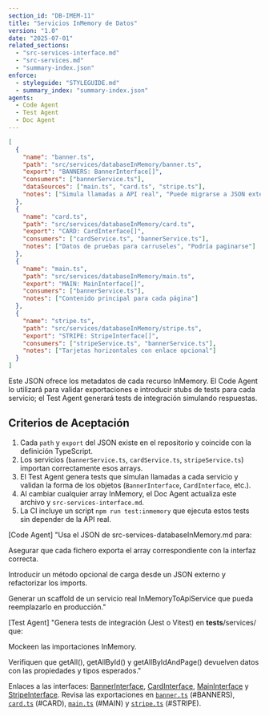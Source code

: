 ```yaml
---
section_id: "DB-IMEM-11"
title: "Servicios InMemory de Datos"
version: "1.0"
date: "2025-07-01"
related_sections:
  - "src-services-interface.md"
  - "src-services.md"
  - "summary-index.json"
enforce:
  - styleguide: "STYLEGUIDE.md"
  - summary_index: "summary-index.json"
agents:
  - Code Agent
  - Test Agent
  - Doc Agent
---
```


```json
[
  {
    "name": "banner.ts",
    "path": "src/services/databaseInMemory/banner.ts",
    "export": "BANNERS: BannerInterface[]",
    "consumers": ["bannerService.ts"],
    "dataSources": ["main.ts", "card.ts", "stripe.ts"],
    "notes": ["Simula llamadas a API real", "Puede migrarse a JSON externo"]
  },
  {
    "name": "card.ts",
    "path": "src/services/databaseInMemory/card.ts",
    "export": "CARD: CardInterface[]",
    "consumers": ["cardService.ts", "bannerService.ts"],
    "notes": ["Datos de pruebas para carruseles", "Podría paginarse"]
  },
  {
    "name": "main.ts",
    "path": "src/services/databaseInMemory/main.ts",
    "export": "MAIN: MainInterface[]",
    "consumers": ["bannerService.ts"],
    "notes": ["Contenido principal para cada página"]
  },
  {
    "name": "stripe.ts",
    "path": "src/services/databaseInMemory/stripe.ts",
    "export": "STRIPE: StripeInterface[]",
    "consumers": ["stripeService.ts", "bannerService.ts"],
    "notes": ["Tarjetas horizontales con enlace opcional"]
  }
]
```

Este JSON ofrece los metadatos de cada recurso InMemory. El Code Agent lo utilizará para validar exportaciones e introducir stubs de tests para cada servicio; el Test Agent generará tests de integración simulando respuestas.

## Criterios de Aceptación
1. Cada `path` y `export` del JSON existe en el repositorio y coincide con la definición TypeScript.  
2. Los servicios (`bannerService.ts`, `cardService.ts`, `stripeService.ts`) importan correctamente esos arrays.  
3. El Test Agent genera tests que simulan llamadas a cada servicio y validan la forma de los objetos (`BannerInterface`, `CardInterface`, etc.).  
4. Al cambiar cualquier array InMemory, el Doc Agent actualiza este archivo y `src-services-interface.md`.  
5. La CI incluye un script `npm run test:inmemory` que ejecuta estos tests sin depender de la API real.

[Code Agent]
"Usa el JSON de src-services-databaseInMemory.md para:

Asegurar que cada fichero exporta el array correspondiente con la interfaz correcta.

Introducir un método opcional de carga desde un JSON externo y refactorizar los imports.

Generar un scaffold de un servicio real InMemoryToApiService que pueda reemplazarlo en producción."

[Test Agent]
"Genera tests de integración (Jest o Vitest) en __tests__/services/ que:

Mockeen las importaciones InMemory.

Verifiquen que getAll(), getAllById() y getAllByIdAndPage() devuelven datos con las propiedades y tipos esperados."

Enlaces a las interfaces: [BannerInterface](src-services-interface.md#bannerinterfacets), [CardInterface](src-services-interface.md#cardinterfacets), [MainInterface](src-services-interface.md#maininterfacets) y [StripeInterface](src-services-interface.md#stripeinterfacets). Revisa las exportaciones en [`banner.ts`](../src/services/databaseInMemory/banner.ts#L6 "BANNERS") (#BANNERS), [`card.ts`](../src/services/databaseInMemory/card.ts#L3 "CARD") (#CARD), [`main.ts`](../src/services/databaseInMemory/main.ts#L3 "MAIN") (#MAIN) y [`stripe.ts`](../src/services/databaseInMemory/stripe.ts#L3 "STRIPE") (#STRIPE).
